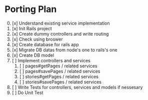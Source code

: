 # Porting Plan

0. [x] Understand existing service implementation
1. [x] Init Rails project
2. [x] Create dummy controllers and write routing
3. [x] Check using broswer
4. [x] Create database for rails app
5. [x] Migrate DB datas from node's one to rails's one
6. [x] Create DB model
7. [ ] Implement controllers and services
    1. [ ] pages#getPages / related services
    2. [ ] pages#savePages / related services
    3. [ ] stories#getPages / related services
    4. [ ] stories#savePages / related services
8. [ ] Write Tests for controllers, services and models if nessesary
9. [ ] Do Unit Test
